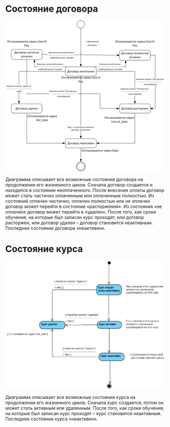 # Состояние договора
![](././img/dgr.stateContr.png "состояние договора")

Диаграмма описывает все возможные состояния договора на продолжении его жизненного цикла. Сначала договор создается и находится в состоянии неоплаченного. После внесения оплаты договор может стать частично оплаченным или оплаченным полностью. Из состояний оплачен частично, оплачен полностью или не оплачен договор может перейти в состояние «расторжения». Из состояния «не оплачен» договор может перейти в «удален». После того, как сроки обучения, на которые был записан курс проходят, или договор расторжен, или договор удален – договор становится неактивным. Последнее состояние договора «неактивен».

# Состояние курса
![](././img/dgr.stateCourse.png "состояние курса")

Диаграмма описывает все возможные состояния курса на продолжении его жизненного цикла. Сначала курс создается, потом он может стать активным или удаленным.  После того, как сроки обучения, на которые был записан курс проходят – курс становится неактивным. Последнее состояние курса «неактивен».